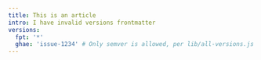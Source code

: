 ```yaml
---
title: This is an article
intro: I have invalid versions frontmatter
versions:
  fpt: '*'
  ghae: 'issue-1234' # Only semver is allowed, per lib/all-versions.js
---
```

